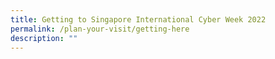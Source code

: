 ```yaml
---
title: Getting to Singapore International Cyber Week 2022
permalink: /plan-your-visit/getting-here
description: ""
---
```

